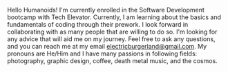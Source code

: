 Hello Humanoids! I'm currently enrolled in the Software Development bootcamp with Tech Elevator. Currently, I am learning about the basics and fundamentals of coding through their prework. I look forward in collaborating with as many people that are willing to do so. I'm looking for any advice that will aid me on my journey. Feel free to ask any questions, and you can reach me at my email electricburgerland@gmail.com. My pronouns are He/Him and I have many passions in following fields: photography, graphic design, coffee, death metal music, and the cosmos.

